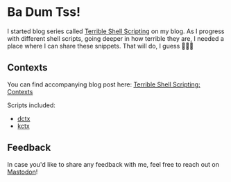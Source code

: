 # Ba Dum Tss!

I started blog series called
[Terrible Shell Scripting](https://chabik.com/terrible-shell-scripting-interactive-shell/)
on my blog. As I progress with different shell scripts, going deeper in how
terrible they are, I needed a place where I can share these snippets. That will
do, I guess 🤷🏻‍♂️

## Contexts

You can find accompanying blog post here:
[Terrible Shell Scripting: Contexts](https://chabik.com/terrible-shell-scripting-contexts/)

Scripts included:

- [dctx](scripts/dctx)
- [kctx](scripts/kctx)

## Feedback

In case you'd like to share any feedback with me, feel free to reach out on
[Mastodon](https://fosstodon.org/@hadret)!
